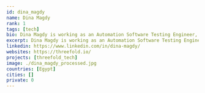 ```yaml
---
id: dina_magdy
name: Dina Magdy
rank: 1
tags: [tech]
bio: Dina Magdy is working as an Automation Software Testing Engineer, starting her carreer at codescalers, and now has about 2 year experience in cloudcomputing software. Engineer fell in love with Threefold Threefold create future internet,so it amazing to be part of this.
excerpt: Dina Magdy is working as an Automation Software Testing Engineer, starting her carreer at codescalers.
linkedin: https://www.linkedin.com/in/dina-magdy/
websites: https://threefold.io/
projects: [threefold_tech]
image: ./dina_magdy_processed.jpg
countries: [Egypt]
cities: []
private: 0
---
```

